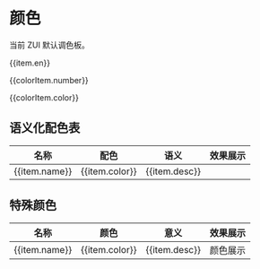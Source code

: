 # 颜色

当前 ZUI 默认调色板。

<Example background="light-circle">
  <div class="flex flex-col mb-6" v-for="item in colorTable">
    <div class="w-24">
      <p class="text-sm font-bold">{{item.en}}</p>
      <!-- <p class="text-sm">{{item.cn}}</p> -->
    </div>
    <div class="flex flex-1" v-for="colorItem in item.list">
      <div>
        <div class="w-10 h-8 rounded" :style="`background-color: ${colorItem.color};`"></div>
        <p class="text-sm">{{colorItem.number}}</p>
        <p class="text-sm">{{colorItem.color}}</p>
      </div>
    </div>
  </div>
</Example>

## 语义化配色表

<Example class="p-0">
  <table class="table">
    <thead>
      <tr>
        <th>名称</th>
        <th>配色</th>
        <th>语义</th>
        <th>效果展示</th>
      </tr>
    </thead>
    <tbody>
      <tr v-for="item in themeColor">
        <td>{{item.name}}</td>
        <td>{{item.color}}</td>
        <td>{{item.desc}}</td>
        <td>
          <div class="w-10 h-3" :class="item.className"></div>
        </td>
      </tr>
    </tbody>
   </table>
</Example>

## 特殊颜色

<Example class="p-0">
  <table class="table">
    <thead>
      <tr>
        <th>名称</th>
        <th>颜色</th>
        <th>意义</th>
        <th>效果展示</th>
      </tr>
    </thead>
    <tbody>
      <tr v-for="(item, index) in globalSpecialColor">
        <td>{{item.name}}</td>
        <td>{{item.color}}</td>
        <td>{{item.desc}}</td>
        <td>
          <div class="h-3" :class="item.className" v-if="index < 3"></div>
          <span :class="item.className" v-else>颜色展示</span>
        </td>
      </tr>
    </tbody>
   </table>
</Example>

<script setup>
  const colorTable = [
    {
      en: 'primary',
      // cn: '青春蓝',
      list: [
        {number: '50',  color: "#eff6ff"},
        {number: '100', color: "#dbeafe"},
        {number: '200', color: "#bfdbfe"},
        {number: '300', color: "#93c5fd"},
        {number: '400', color: "#60a5fa"},
        {number: '500', color: "#3b82f6"},
        {number: '600', color: "#2563eb"},
        {number: '700', color: "#1d4ed8"},
        {number: '800', color: "#1e40af"},
        {number: '900', color: "#1e3a8a"},
      ]
    },
    {
      en: 'secondary',
      // cn: '波涛蓝',
      list: [
        {number: '50',  color: "#f0f9ff"},
        {number: '100', color: "#e0f2fe"},
        {number: '200', color: "#bae6fd"},
        {number: '300', color: "#7dd3fc"},
        {number: '400', color: "#38bdf8"},
        {number: '500', color: "#0ea5e9"},
        {number: '600', color: "#0284c7"},
        {number: '700', color: "#0369a1"},
        {number: '800', color: "#075985"},
        {number: '900', color: "#0c4a6e"},

      ]
    },
    {
      en: 'success',
      // cn: '葱绿',
      list: [
        {number: '50',  color: "#f0fdf4"},
        {number: '100', color: "#dcfce7"},
        {number: '200', color: "#bbf7d0"},
        {number: '300', color: "#86efac"},
        {number: '400', color: "#4ade80"},
        {number: '500', color: "#22c55e"},
        {number: '600', color: "#16a34a"},
        {number: '700', color: "#15803d"},
        {number: '800', color: "#166534"},
        {number: '900', color: "#14532d"},

      ]
    },
    {
      en: 'warning',
      // cn: '蛋壳',
      list: [
        {number: '50' , color: "#fffbeb"},
        {number: '100', color: "#fef3c7"},
        {number: '200', color: "#fde68a"},
        {number: '300', color: "#fcd34d"},
        {number: '400', color: "#fbbf24"},
        {number: '500', color: "#f59e0b"},
        {number: '600', color: "#d97706"},
        {number: '700', color: "#b45309"},
        {number: '800', color: "#92400e"},
        {number: '900', color: "#78350f"},

      ]
    },
    {
      en: 'danger',
      // cn: '剔红',
      list: [
        {number: '50',  color: "#fef2f2"},
        {number: '100', color: "#fee2e2"},
        {number: '200', color: "#fecaca"},
        {number: '300', color: "#fca5a5"},
        {number: '400', color: "#f87171"},
        {number: '500', color: "#ef4444"},
        {number: '600', color: "#dc2626"},
        {number: '700', color: "#b91c1c"},
        {number: '800', color: "#991b1b"},
        {number: '900', color: "#7f1d1d"},

      ]
    },
    {
      en: 'important',
      // cn: '洋红色/粉',
      list: [
        {number: '50' , color: "#fdf2f8"},
        {number: '100', color: "#fce7f3"},
        {number: '200', color: "#fbcfe8"},
        {number: '300', color: "#f9a8d4"},
        {number: '400', color: "#f472b6"},
        {number: '500', color: "#ec4899"},
        {number: '600', color: "#db2777"},
        {number: '700', color: "#be185d"},
        {number: '800', color: "#9d174d"},
        {number: '900', color: "#831843"},
      ]
    },
    {
      en: 'special',
      // cn: '爱琴海/紫色',
      list: [
        {number: '50' , color: "#faf5ff"},
        {number: '100', color: "#f3e8ff"},
        {number: '200', color: "#e9d5ff"},
        {number: '300', color: "#d8b4fe"},
        {number: '400', color: "#c084fc"},
        {number: '500', color: "#a855f7"},
        {number: '600', color: "#9333ea"},
        {number: '700', color: "#7e22ce"},
        {number: '800', color: "#6b21a8"},
        {number: '900', color: "#581c87"},

      ]
    },
    {
      en: 'gray',
      // cn: '灰色',
      list: [
        {number: '50' , color: "#f8fafc"},
        {number: '100', color: "#f1f5f9"},
        {number: '200', color: "#e2e8f0"},
        {number: '300', color: "#cbd5e1"},
        {number: '400', color: "#94a3b8"},
        {number: '500', color: "#64748b"},
        {number: '600', color: "#475569"},
        {number: '700', color: "#334155"},
        {number: '800', color: "#1e293b"},
        {number: '900', color: "#0f172a"},

      ]
    },
  ];

  const themeColor = [
    {name: 'primary', color: 'primary-500', desc: '主要：主题的、可链接、正常', className: 'bg-primary'},
    {name: 'secondary', color: 'secondary-500', desc: '次要：次级、常态的', className: 'bg-secondary'},
    {name: 'success', color: 'success-500', desc: '成功：完成、积极', className: 'bg-success'},
    {name: 'warning', color: 'warning-500', desc: '关注：提示、重点', className: 'bg-warning'},
    {name: 'danger', color: 'danger-500', desc: '警告：提示、异常、警醒', className: 'bg-danger'},
    {name: 'important', color: 'important-500', desc: '重要：优先', className: 'bg-important'},
    {name: 'special', color: 'special-500', desc: '特殊：触动、激情', className: 'bg-special'},
  ];

  const globalSpecialColor = [
    {name: 'canvas', color: 'white',desc: '画布（页面背景）', className: 'bg-canvas'},
    {name: 'inverse', color: 'block', desc: '画布反色', className: 'bg-inverse'},
    {name: 'surface', color: 'gray-100', desc: '控件背景', className: 'bg-surface'},
    {name: 'fore', color: 'gray-700', desc: '文本', className: 'text-fore'},
    {name: 'focus', color: 'primary-200', desc: '焦点', className: 'text-focus'},
    {name: 'link', color: 'primary-500', desc: '链接', className: 'text-link'},
    {name: 'link-hover', color: 'primary-600', desc: '链接(hover)', className: 'text-link-hover'},
  ];
</script>
